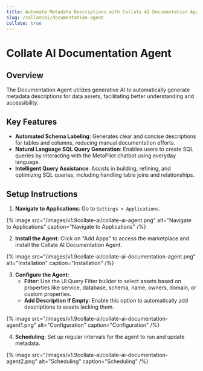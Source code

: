 ```yaml
---
title: Automate Metadata Descriptions with Collate AI Documentation Agent
slug: /collateai/documentation-agent
collate: true
---
```


# Collate AI Documentation Agent

## Overview

The Documentation Agent utilizes generative AI to automatically generate metadata descriptions for data assets, facilitating better understanding and accessibility.

## Key Features

- **Automated Schema Labeling**: Generates clear and concise descriptions for tables and columns, reducing manual documentation efforts.
- **Natural Language SQL Query Generation**: Enables users to create SQL queries by interacting with the MetaPilot chatbot using everyday language.
- **Intelligent Query Assistance**: Assists in building, refining, and optimizing SQL queries, including handling table joins and relationships.

## Setup Instructions

1. **Navigate to Applications**: Go to `Settings > Applications`.

{% image
src="/images/v1.9collate-ai/collate-ai-agent.png"
alt="Navigate to Applications"
caption="Navigate to Applications"
/%}

2. **Install the Agent**: Click on "Add Apps" to access the marketplace and install the Collate AI Documentation Agent.

{% image
src="/images/v1.9collate-ai/collate-ai-documentation-agent.png"
alt="Installation"
caption="Installation"
/%}

3. **Configure the Agent**:
   - **Filter**: Use the UI Query Filter builder to select assets based on properties like service, database, schema, name, owners, domain, or custom properties.
   - **Add Description If Empty**: Enable this option to automatically add descriptions to assets lacking them.

{% image
src="/images/v1.9collate-ai/collate-ai-documentation-agent1.png"
alt="Configuration"
caption="Configuration"
/%}

4. **Scheduling**: Set up regular intervals for the agent to run and update metadata.

{% image
src="/images/v1.9collate-ai/collate-ai-documentation-agent2.png"
alt="Scheduling"
caption="Scheduling"
/%}
